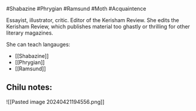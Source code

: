 #Shabazine #Phrygian #Ramsund #Moth #Acquaintence 

Essayist, illustrator, critic. Editor of the Kerisham Review. She edits the Kerisham Review, which publishes material too ghastly or thrilling for other literary magazines.

She can teach langauges:
- [[Shabazine]]
- [[Phrygian]]
- [[Ramsund]]

Chilu notes:
- 

![[Pasted image 20240421194556.png]]